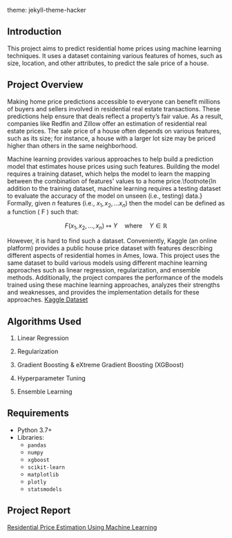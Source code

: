 theme: jekyll-theme-hacker
## Introduction
This project aims to predict residential home prices using machine learning techniques. It uses a dataset containing various features of homes, such as size, location, and other attributes, to predict the sale price of a house.

## Project Overview

Making home price predictions accessible to everyone can benefit millions of buyers and sellers involved in residential real estate transactions. These predictions help ensure that deals reflect a property’s fair value. As a result, companies like Redfin and Zillow offer an estimation of residential real estate prices. The sale price of a house often depends on various features, such as its size; for instance, a house with a larger lot size may be priced higher than others in the same neighborhood.
        
Machine learning provides various approaches to help build a prediction model that estimates house prices using such features. Building the model requires a training dataset, which helps the model to learn the mapping between the combination of features' values to a home price.\footnote{In addition to the training dataset, machine learning requires a testing dataset to evaluate the accuracy of the model on unseen (i.e., testing) data.} Formally, given $n$ features (i.e., $x_{1}, x_{2}, ... x_{n}$) then the model can be defined as a function \( F \) such that:

$$ 
F(x_1, x_2, ..., x_n) \mapsto Y \quad \text{where} \quad Y \in \mathbb{R}
$$

However, it is hard to find such a dataset. Conveniently, Kaggle (an online platform) provides a public house price dataset with features describing different aspects of residential homes in Ames, Iowa. This project uses the same dataset to build various models using different machine learning approaches such as linear regression, regularization, and ensemble methods. Additionally, the project compares the performance of the models trained using these machine learning approaches, analyzes their strengths and weaknesses, and provides the implementation details for these approaches. [Kaggle Dataset](https://www.kaggle.com/competitions/house-prices-advanced-regression-techniques)

## Algorithms Used

1. Linear Regression

2. Regularization

3. Gradient Boosting & eXtreme Gradient Boosting (XGBoost)

4. Hyperparameter Tuning

5. Ensemble Learning

## Requirements

- Python 3.7+
- Libraries:
  - `pandas`
  - `numpy`
  - `xgboost`
  - `scikit-learn`
  - `matplotlib`
  - `plotly`
  - `statsmodels`

## Project Report
[Residential Price Estimation Using Machine Learning](https://drive.google.com/file/d/1RA-xQpM6f2mc3AqBhQWx-JP2bOgA_gv7/view?usp=sharing)

